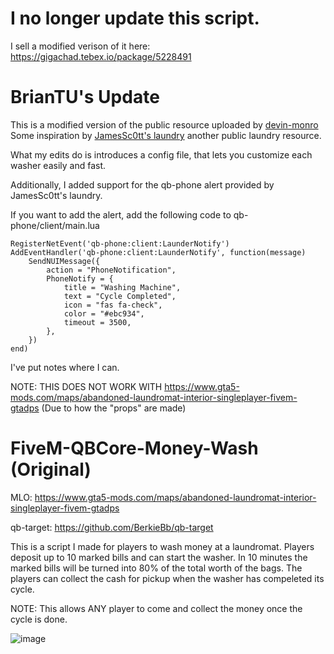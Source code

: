 
# I no longer update this script.
I sell a modified verison of it here: https://gigachad.tebex.io/package/5228491

# BrianTU's Update
This is a modified version of the public resource uploaded by [devin-monro](https://github.com/devin-monro/devyn-laundry)
Some inspiration by [JamesSc0tt's laundry](https://github.com/JamesSc0tt/qb-overlord-laundering) another public laundry resource.

What my edits do is introduces a config file, that lets you customize each washer easily and fast.

Additionally, I added support for the qb-phone alert provided by JamesSc0tt's laundry.

If you want to add the alert, add the following code to qb-phone/client/main.lua
```
RegisterNetEvent('qb-phone:client:LaunderNotify')
AddEventHandler('qb-phone:client:LaunderNotify', function(message)
    SendNUIMessage({
        action = "PhoneNotification",
        PhoneNotify = {
            title = "Washing Machine",
            text = "Cycle Completed",
            icon = "fas fa-check",
            color = "#ebc934",
            timeout = 3500,
        },
    })
end)
```

I've put notes where I can.

NOTE: THIS DOES NOT WORK WITH https://www.gta5-mods.com/maps/abandoned-laundromat-interior-singleplayer-fivem-gtadps (Due to how the "props" are made)

# FiveM-QBCore-Money-Wash (Original)

MLO: https://www.gta5-mods.com/maps/abandoned-laundromat-interior-singleplayer-fivem-gtadps

qb-target: https://github.com/BerkieBb/qb-target

This is a script I made for players to wash money at a laundromat. Players deposit up to 10 marked bills and can start the washer. In 10 minutes the marked bills will be turned into 80% of the total worth of the bags. The players can collect the cash for pickup when the washer has compeleted its cycle.

NOTE: This allows ANY player to come and collect the money once the cycle is done.

![image](https://user-images.githubusercontent.com/7463741/134788660-b9813e9a-4271-49d3-8b00-ac8510949623.png)
